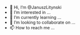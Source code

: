 - 👋 Hi, I’m @JanuszLitynski
- 👀 I’m interested in ...
- 🌱 I’m currently learning ...
- 💞️ I’m looking to collaborate on ...
- 📫 How to reach me ...

<!---
JanuszLitynski/JanuszLitynski is a ✨ special ✨ repository because its `README.md` (this file) appears on your GitHub profile.
You can click the Preview link to take a look at your changes.
--->

